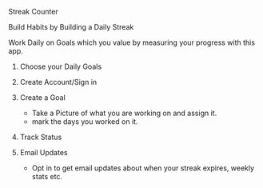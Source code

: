 Streak Counter

Build Habits by Building a Daily Streak

Work Daily on Goals which you value by measuring your progress with this app.

1) Choose your Daily Goals

2) Create Account/Sign in

3) Create a Goal 
    - Take a Picture of what you are working on and assign it.
    - mark the days you worked on it. 

4) Track Status

5) Email Updates
    - Opt in to get email updates about when your streak expires, weekly stats etc.

    
